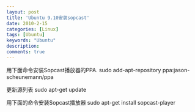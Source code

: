 ```yaml
---
layout: post
title: 'Ubuntu 9.10安装sopcast'
date: 2010-2-15
categories: [Linux]
tags: [Ubuntu]
keywords: "Ubuntu"
description: 
comments: true
---
```


用下面命令安装Sopcast播放器的PPA.
sudo add-apt-repository ppa:jason-scheunemann/ppa

更新源列表
sudo apt-get update

用下面的命令安装Sopcast播放器
sudo apt-get install sopcast-player 
